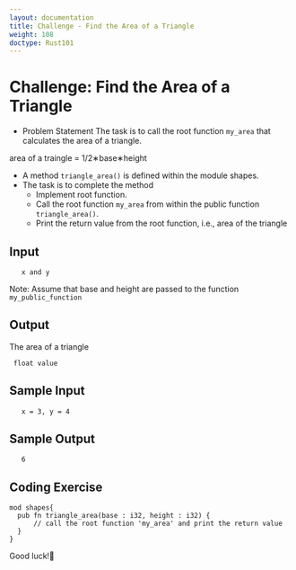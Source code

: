 ```yaml
---
layout: documentation
title: Challenge - Find the Area of a Triangle
weight: 108
doctype: Rust101
---
```


# Challenge: Find the Area of a Triangle

- Problem Statement 
The task is to call the root function `my_area` that calculates the area of a triangle.

area of a traingle = 1/2∗base∗height

- A method `triangle_area()` is defined within the module shapes.
- The task is to complete the method
     - Implement root function.
     - Call the root function `my_area` from within the public function `triangle_area()`.
     -  Print the return value from the root function, i.e., area of the triangle
     
     
## Input 
```
   x and y   
```
 Note: Assume that base and height are passed to the function `my_public_function`
 
## Output 
The area of a triangle
```
 float value
```
## Sample Input 
```
   x = 3, y = 4
```
## Sample Output 
```
   6
```

## Coding Exercise

```
mod shapes{
  pub fn triangle_area(base : i32, height : i32) {
      // call the root function 'my_area' and print the return value
  }
}

```
Good luck!🤞
